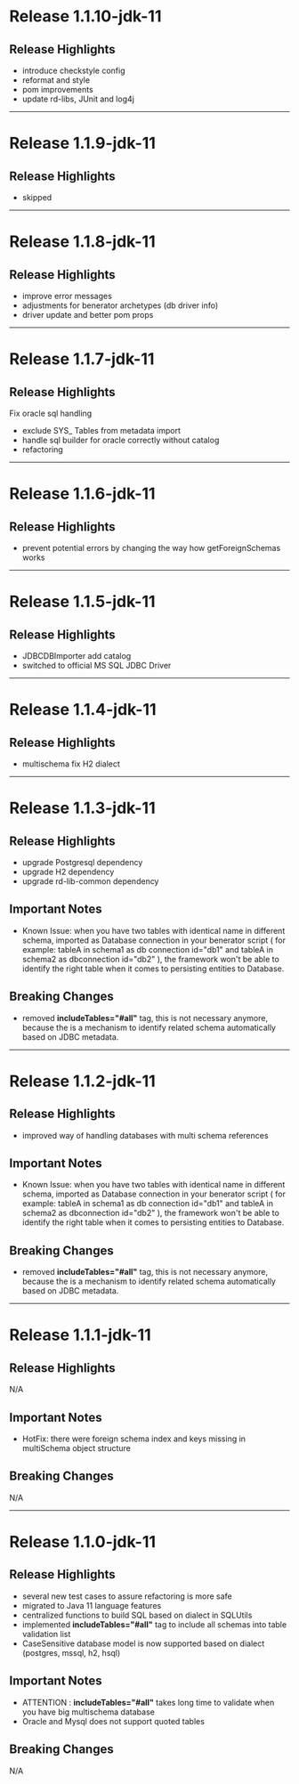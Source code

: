 # Release 1.1.10-jdk-11

## Release Highlights

* introduce checkstyle config
* reformat and style
* pom improvements
* update rd-libs, JUnit and log4j

---
# Release 1.1.9-jdk-11

## Release Highlights

* skipped

---
# Release 1.1.8-jdk-11

## Release Highlights

* improve error messages
* adjustments for benerator archetypes (db driver info)
* driver update and better pom props

---

# Release 1.1.7-jdk-11

## Release Highlights

Fix oracle sql handling

* exclude SYS_ Tables from metadata import
* handle sql builder for oracle correctly without catalog
* refactoring

---

# Release 1.1.6-jdk-11

## Release Highlights

* prevent potential errors by changing the way how getForeignSchemas works

---

# Release 1.1.5-jdk-11

## Release Highlights

* JDBCDBImporter add catalog
* switched to official MS SQL JDBC Driver

---

# Release 1.1.4-jdk-11

## Release Highlights

* multischema fix H2 dialect

---

# Release 1.1.3-jdk-11

## Release Highlights

* upgrade Postgresql dependency
* upgrade H2 dependency
* upgrade rd-lib-common dependency

## Important Notes

* Known Issue: when you have two tables with identical name in different schema, imported as Database connection in your benerator script ( for example: tableA in schema1 as db connection id="db1"
  and tableA in schema2 as dbconnection id="db2" ), the framework won't be able to identify the right table when it comes to persisting entities to Database.

## Breaking Changes

* removed __includeTables="#all"__ tag, this is not necessary anymore, because the is a mechanism to identify related schema automatically based on JDBC metadata.

---

# Release 1.1.2-jdk-11

## Release Highlights

* improved way of handling databases with multi schema references

## Important Notes

* Known Issue: when you have two tables with identical name in different schema, imported as Database connection in your benerator script ( for example: tableA in schema1 as db connection id="db1"
  and tableA in schema2 as dbconnection id="db2" ), the framework won't be able to identify the right table when it comes to persisting entities to Database.

## Breaking Changes

* removed __includeTables="#all"__ tag, this is not necessary anymore, because the is a mechanism to identify related schema automatically based on JDBC metadata.

---

# Release 1.1.1-jdk-11

## Release Highlights

N/A

## Important Notes

* HotFix: there were foreign schema index and keys missing in multiSchema object structure

## Breaking Changes

N/A

---

# Release 1.1.0-jdk-11

## Release Highlights

* several new test cases to assure refactoring is more safe
* migrated to Java 11 language features
* centralized functions to build SQL based on dialect in SQLUtils
* implemented __includeTables="#all"__ tag to include all schemas into table validation list
* CaseSensitive database model is now supported based on dialect (postgres, mssql, h2, hsql)

## Important Notes

* ATTENTION : __includeTables="#all"__ takes long time to validate when you have big multischema database
* Oracle and Mysql does not support quoted tables

## Breaking Changes

N/A


